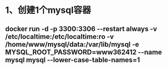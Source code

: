 # 1、创建1个mysql容器
## docker run -d -p 3300:3306 --restart always -v /etc/localtime:/etc/localtime:ro -v /home/www/mysql/data:/var/lib/mysql -e MYSQL_ROOT_PASSWORD=www362412 --name mysql mysql --lower-case-table-names=1
